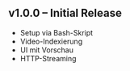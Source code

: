 ## v1.0.0 – Initial Release
- Setup via Bash-Skript
- Video-Indexierung
- UI mit Vorschau
- HTTP-Streaming
